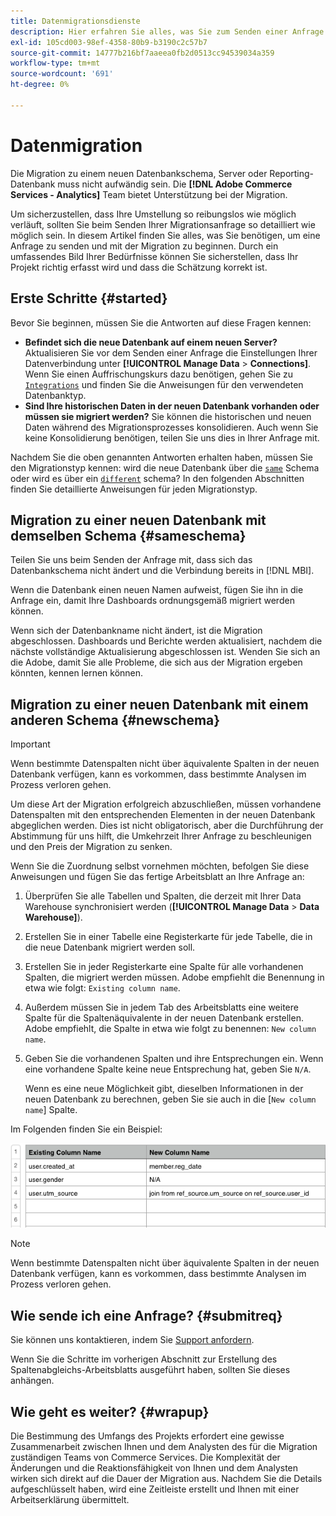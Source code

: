 ```yaml
---
title: Datenmigrationsdienste
description: Hier erfahren Sie alles, was Sie zum Senden einer Anfrage und zum Einstieg in die Migration benötigen.
exl-id: 105cd003-98ef-4358-80b9-b3190c2c57b7
source-git-commit: 14777b216bf7aaeea0fb2d0513cc94539034a359
workflow-type: tm+mt
source-wordcount: '691'
ht-degree: 0%

---
```


# Datenmigration

Die Migration zu einem neuen Datenbankschema, Server oder Reporting-Datenbank muss nicht aufwändig sein. Die **[!DNL Adobe Commerce Services - Analytics]** Team bietet Unterstützung bei der Migration.

Um sicherzustellen, dass Ihre Umstellung so reibungslos wie möglich verläuft, sollten Sie beim Senden Ihrer Migrationsanfrage so detailliert wie möglich sein. In diesem Artikel finden Sie alles, was Sie benötigen, um eine Anfrage zu senden und mit der Migration zu beginnen. Durch ein umfassendes Bild Ihrer Bedürfnisse können Sie sicherstellen, dass Ihr Projekt richtig erfasst wird und dass die Schätzung korrekt ist.

## Erste Schritte {#started}

Bevor Sie beginnen, müssen Sie die Antworten auf diese Fragen kennen:

* **Befindet sich die neue Datenbank auf einem neuen Server?** Aktualisieren Sie vor dem Senden einer Anfrage die Einstellungen Ihrer Datenverbindung unter **[!UICONTROL Manage Data** > **Connections]**. Wenn Sie einen Auffrischungskurs dazu benötigen, gehen Sie zu [`Integrations`](../integrations/integrations.md) und finden Sie die Anweisungen für den verwendeten Datenbanktyp.
* **Sind Ihre historischen Daten in der neuen Datenbank vorhanden oder müssen sie migriert werden?** Sie können die historischen und neuen Daten während des Migrationsprozesses konsolidieren. Auch wenn Sie keine Konsolidierung benötigen, teilen Sie uns dies in Ihrer Anfrage mit.

Nachdem Sie die oben genannten Antworten erhalten haben, müssen Sie den Migrationstyp kennen: wird die neue Datenbank über die [`same`](#sameschema) Schema oder wird es über ein [`different`](#newschema) schema? In den folgenden Abschnitten finden Sie detaillierte Anweisungen für jeden Migrationstyp.

## Migration zu einer neuen Datenbank mit demselben Schema {#sameschema}

Teilen Sie uns beim Senden der Anfrage mit, dass sich das Datenbankschema nicht ändert und die Verbindung bereits in [!DNL MBI].

Wenn die Datenbank einen neuen Namen aufweist, fügen Sie ihn in die Anfrage ein, damit Ihre Dashboards ordnungsgemäß migriert werden können.

Wenn sich der Datenbankname nicht ändert, ist die Migration abgeschlossen. Dashboards und Berichte werden aktualisiert, nachdem die nächste vollständige Aktualisierung abgeschlossen ist. Wenden Sie sich an die Adobe, damit Sie alle Probleme, die sich aus der Migration ergeben könnten, kennen lernen können.

## Migration zu einer neuen Datenbank mit einem anderen Schema {#newschema}

>[!IMPORTANT]
>
>Wenn bestimmte Datenspalten nicht über äquivalente Spalten in der neuen Datenbank verfügen, kann es vorkommen, dass bestimmte Analysen im Prozess verloren gehen.

Um diese Art der Migration erfolgreich abzuschließen, müssen vorhandene Datenspalten mit den entsprechenden Elementen in der neuen Datenbank abgeglichen werden. Dies ist nicht obligatorisch, aber die Durchführung der Abstimmung für uns hilft, die Umkehrzeit Ihrer Anfrage zu beschleunigen und den Preis der Migration zu senken.

Wenn Sie die Zuordnung selbst vornehmen möchten, befolgen Sie diese Anweisungen und fügen Sie das fertige Arbeitsblatt an Ihre Anfrage an:

1. Überprüfen Sie alle Tabellen und Spalten, die derzeit mit Ihrer Data Warehouse synchronisiert werden (**[!UICONTROL Manage Data** > **Data Warehouse]**).
1. Erstellen Sie in einer Tabelle eine Registerkarte für jede Tabelle, die in die neue Datenbank migriert werden soll.
1. Erstellen Sie in jeder Registerkarte eine Spalte für alle vorhandenen Spalten, die migriert werden müssen. Adobe empfiehlt die Benennung in etwa wie folgt: `Existing column name`.
1. Außerdem müssen Sie in jedem Tab des Arbeitsblatts eine weitere Spalte für die Spaltenäquivalente in der neuen Datenbank erstellen. Adobe empfiehlt, die Spalte in etwa wie folgt zu benennen: `New column name`.
1. Geben Sie die vorhandenen Spalten und ihre Entsprechungen ein. Wenn eine vorhandene Spalte keine neue Entsprechung hat, geben Sie `N/A`.

   Wenn es eine neue Möglichkeit gibt, dieselben Informationen in der neuen Datenbank zu berechnen, geben Sie sie auch in die [`New column name`] Spalte.

Im Folgenden finden Sie ein Beispiel:

![](../../../assets/Migration_Spreadsheet.png)

>[!NOTE]
>
>Wenn bestimmte Datenspalten nicht über äquivalente Spalten in der neuen Datenbank verfügen, kann es vorkommen, dass bestimmte Analysen im Prozess verloren gehen.

## Wie sende ich eine Anfrage? {#submitreq}

Sie können uns kontaktieren, indem Sie [Support anfordern](../../../guide-overview.md).

Wenn Sie die Schritte im vorherigen Abschnitt zur Erstellung des Spaltenabgleichs-Arbeitsblatts ausgeführt haben, sollten Sie dieses anhängen.

## Wie geht es weiter? {#wrapup}

Die Bestimmung des Umfangs des Projekts erfordert eine gewisse Zusammenarbeit zwischen Ihnen und dem Analysten des für die Migration zuständigen Teams von Commerce Services. Die Komplexität der Änderungen und die Reaktionsfähigkeit von Ihnen und dem Analysten wirken sich direkt auf die Dauer der Migration aus. Nachdem Sie die Details aufgeschlüsselt haben, wird eine Zeitleiste erstellt und Ihnen mit einer Arbeitserklärung übermittelt.
